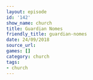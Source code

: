 ```yaml
---
layout: episode
id: '142'
show_name: church
title: Guardian Nomes
friendly_title: guardian-nomes
date: 24/09/2018
source_url: 
games: []
category: church
tags:
- church
---
```

